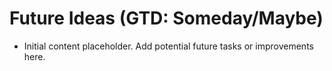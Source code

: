 # Future Ideas (GTD: Someday/Maybe)

*   Initial content placeholder. Add potential future tasks or improvements here.